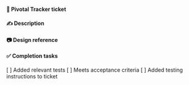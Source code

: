 #### 🔗 Pivotal Tracker ticket
<!-- Add link to the issue ex. PT#1234 -->

#### ✍️ Description
<!-- Brief summary of changes  -->

#### 📷 Design reference
<!-- Figma link or screenshot if applicable -->

#### ✅ Completion tasks
[ ] Added relevant tests
[ ] Meets acceptance criteria
[ ] Added testing instructions to ticket
